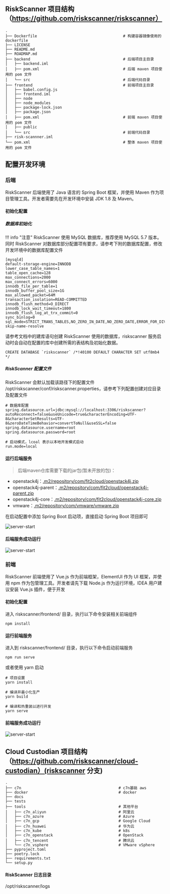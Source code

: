 ## RiskScanner 项目结构（https://github.com/riskscanner/riskscanner）

```
.
├── Dockerfile                                      # 构建容器镜像使用的 dockerfile
├── LICENSE
├── README.md
├── ROADMAP.md
├── backend                                         # 后端项目主目录
│   ├── backend.iml
│   ├── pom.xml                                     # 后端 maven 项目使用的 pom 文件
│   └── src                                         # 后端代码目录
├── frontend                                        # 前端项目主目录
│   ├── babel.config.js
│   ├── frontend.iml
│   ├── node
│   ├── node_modules
│   ├── package-lock.json
│   ├── package.json
│   ├── pom.xml                                     # 前端 maven 项目使用的 pom 文件
│   ├── public
│   └── src                                         # 前端代码目录
├── risk-scannner.iml
└── pom.xml                                         # 整体 maven 项目使用的 pom 文件
```

## 配置开发环境

### 后端

RiskScanner 后端使用了 Java 语言的 Spring Boot 框架，并使用 Maven 作为项目管理工具。开发者需要先在开发环境中安装 JDK 1.8 及 Maven。

#### 初始化配置

##### 数据库初始化

!!! info "注意"
RiskScanner 使用 MySQL 数据库，推荐使用 MySQL 5.7 版本。同时 RiskScanner 对数据库部分配置项有要求，请参考下附的数据库配置，修改开发环境中的数据库配置文件

```
[mysqld]
default-storage-engine=INNODB
lower_case_table_names=1
table_open_cache=128
max_connections=2000
max_connect_errors=6000
innodb_file_per_table=1
innodb_buffer_pool_size=1G
max_allowed_packet=64M
transaction_isolation=READ-COMMITTED
innodb_flush_method=O_DIRECT
innodb_lock_wait_timeout=1800
innodb_flush_log_at_trx_commit=0
sync_binlog=0
sql_mode=STRICT_TRANS_TABLES,NO_ZERO_IN_DATE,NO_ZERO_DATE,ERROR_FOR_DIVISION_BY_ZERO,NO_AUTO_CREATE_USER,NO_ENGINE_SUBSTITUTION
skip-name-resolve
```

请参考文档中的建库语句创建 RiskScanner 使用的数据库，riskscanner 服务启动时会自动在配置的库中创建所需的表结构及初始化数据。

```mysql
CREATE DATABASE `riskscanner` /*!40100 DEFAULT CHARACTER SET utf8mb4 */
```

##### RiskScanner 配置文件

RiskScanner 会默认加载该路径下的配置文件 /opt/riskscanner/conf/riskscanner.properties，请参考下列配置创建对应目录及配置文件

```
# 数据库配置
spring.datasource.url=jdbc:mysql://localhost:3306/riskscanner?autoReconnect=false&useUnicode=true&characterEncoding=UTF-8&characterSetResults=UTF-8&zeroDateTimeBehavior=convertToNull&useSSL=false
spring.datasource.username=root
spring.datasource.password=root

# 启动模式，lcoal 表示以本地开发模式启动
run.mode=local
```

#### 运行后端服务

> 后端maven仓库需要下载的jar包(暂未开放的包)：

- openstack4j：[.m2/repository/com/fit2cloud/openstack4j.zip](https://cdn0-download-offline-installer.fit2cloud.com/riskscanner/.m2/repository/com/fit2cloud/openstack4j.zip)
- openstack4j-parent：[.m2/repository/com/fit2cloud/openstack4j-parent.zip](https://cdn0-download-offline-installer.fit2cloud.com/riskscanner/.m2/repository/com/fit2cloud/openstack4j-parent.zip)
- openstack4j-core：[.m2/repository/com/fit2cloud/openstack4j-core.zip](https://cdn0-download-offline-installer.fit2cloud.com/riskscanner/.m2/repository/com/fit2cloud/openstack4j-core.zip)
- vmware：[.m2/repository/com/vmware/vmware.zip](https://cdn0-download-offline-installer.fit2cloud.com/riskscanner/.m2/repository/com/vmware/vmware.zip)

在启动配置中添加 Spring Boot 启动项，直接启动 Spring Boot 项目即可

![server-start](./img/quickstart/start.png)

#### 后端服务成功运行

![server-start](./img/quickstart/back-start.png)

### 前端

RiskScanner 前端使用了 Vue.js 作为前端框架，ElementUI 作为 UI 框架，并使用 npm 作为包管理工具。开发者请先下载 Node.js 作为运行环境，IDEA 用户建议安装 Vue.js 插件，便于开发

#### 初始化配置

进入 riskscanner/frontend/ 目录，执行以下命令安装相关前端组件

```
npm install
```

#### 运行前端服务

进入到 riskscanner/frontend/ 目录，执行以下命令启动前端服务

```
npm run serve
```

或者使用 yarn 启动

```
# 项目设置
yarn install
```

```
# 编译并最小化生产
yarn build
```

```
# 编译和热重装以进行开发
yarn serve
```

#### 前端服务成功运行

![server-start](./img/quickstart/front-start.png)

## Cloud Custodian 项目结构（https://github.com/riskscanner/cloud-custodian）(riskscanner 分支)

```
.
├── c7n                                           # c7n基础 aws
├── docker                                        # docker
├── docs
├── tests
├── tools                                         # 其他平台
│   ├── c7n_aliyun                                # 阿里云
│   ├── c7n_azure                                 # Azure          
│   ├── c7n_gcp                                   # Google Cloud
│   ├── c7n_huawei                                # 华为云
│   ├── c7n_kube                                  # k8s
│   ├── c7n_openstack                             # OpenStack
│   ├── c7n_tencent                               # 腾讯云
│   └── c7n_vsphere                               # VMware vSphere
├── pyproject.toml
├── poetry.lock
├── requirements.txt
└── setup.py                                       
```

#### RiskScanner 日志目录

/opt/riskscanner/logs
